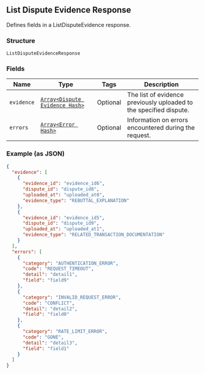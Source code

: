 ## List Dispute Evidence Response

Defines fields in a ListDisputeEvidence response.

### Structure

`ListDisputeEvidenceResponse`

### Fields

| Name | Type | Tags | Description |
|  --- | --- | --- | --- |
| `evidence` | [`Array<Dispute Evidence Hash>`](/doc/models/dispute-evidence.md) | Optional | The list of evidence previously uploaded to the specified dispute. |
| `errors` | [`Array<Error Hash>`](/doc/models/error.md) | Optional | Information on errors encountered during the request. |

### Example (as JSON)

```json
{
  "evidence": [
    {
      "evidence_id": "evidence_id6",
      "dispute_id": "dispute_id8",
      "uploaded_at": "uploaded_at0",
      "evidence_type": "REBUTTAL_EXPLANATION"
    },
    {
      "evidence_id": "evidence_id5",
      "dispute_id": "dispute_id9",
      "uploaded_at": "uploaded_at1",
      "evidence_type": "RELATED_TRANSACTION_DOCUMENTATION"
    }
  ],
  "errors": [
    {
      "category": "AUTHENTICATION_ERROR",
      "code": "REQUEST_TIMEOUT",
      "detail": "detail1",
      "field": "field9"
    },
    {
      "category": "INVALID_REQUEST_ERROR",
      "code": "CONFLICT",
      "detail": "detail2",
      "field": "field0"
    },
    {
      "category": "RATE_LIMIT_ERROR",
      "code": "GONE",
      "detail": "detail3",
      "field": "field1"
    }
  ]
}
```

